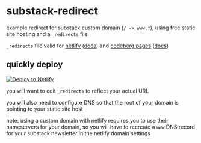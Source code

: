 # substack-redirect
example redirect for substack custom domain (`/ -> www.*`), using free static site hosting and a `_redirects` file

`_redirects` file valid for [netlify](https://www.netlify.com/) ([docs](https://docs.netlify.com/routing/redirects/redirect-options/)) and [codeberg pages](https://codeberg.page/) ([docs](https://docs.codeberg.org/codeberg-pages/redirects/))

## quickly deploy

[![Deploy to Netlify](https://www.netlify.com/img/deploy/button.svg)](https://app.netlify.com/start/deploy?repository=https://github.com/pharmacologic/substack-redirect)

you will want to edit `_redirects` to reflect your actual URL

you will also need to configure DNS so that the root of your domain is pointing to your static site host

note: using a custom domain with netlify requires you to use their nameservers for your domain, so you will have to recreate a `www` DNS record for your substack newsletter in the netlify domain settings
